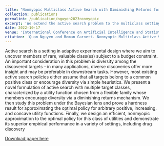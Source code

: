```yaml
---
title: "Nonmyopic Multiclass Active Search with Diminishing Returns for Diverse Discovery"
collection: publications
permalink: /publication/nguyen2023nonmyopic
excerpt: 'We extend the active search problem to the multiclass setting in which we aim to discover a diverse set of targets.'
date: 2022-10-17
venue: 'International Conference on Artificial Intelligence and Statistics'
citation: 'Quan Nguyen and Roman Garnett. Nonmyopic Multiclass Active Search with Diminishing Returns for Diverse Discovery. <i>International Conference on Artificial Intelligence and Statistics (AISTATS)</i>, 2023.'
---
```

Active search is a setting in adaptive experimental design where we aim to uncover members of rare, valuable class(es) subject to a budget constraint.
An important consideration in this problem is diversity among the discovered targets – in many applications, diverse discoveries offer more insight and may be preferable in downstream tasks.
However, most existing active search policies either assume that all targets belong to a common positive class or encourage diversity via simple heuristics.
We present a novel formulation of active search with multiple target classes, characterized by a utility function chosen from a flexible family whose members encourage diversity via a diminishing returns mechanism.
We then study this problem under the Bayesian lens and prove a
hardness result for approximating the optimal policy for arbitrary positive, increasing, and concave utility functions.
Finally, we design an efficient, nonmyopic approximation to the optimal policy for this class of utilities and demonstrate its superior empirical performance in a variety of settings, including drug discovery

[Download paper here](https://arxiv.org/abs/2202.03593)
